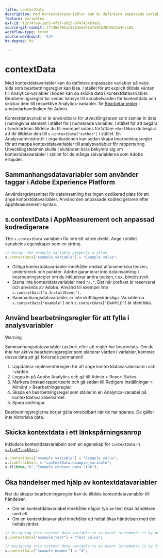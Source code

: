 ```yaml
---
title: contextData
description: Med kontextdatavariabler kan du definiera anpassade variabler på varje sida som bearbetningsregler kan läsa.
feature: Variables
exl-id: f2c747a9-1a03-4f9f-8025-9f4745403a81
source-git-commit: 3f4d8df911c076a5ea41e7295038c0625a4d7c85
workflow-type: tm+mt
source-wordcount: '434'
ht-degree: 0%

---
```


# contextData

Med kontextdatavariabler kan du definiera anpassade variabler på varje sida som bearbetningsregler kan läsa. I stället för att explicit tilldela värden till Analytics-variabler i koden kan du skicka data i kontextdatavariabler. Bearbetningsregler tar sedan hänsyn till variabelvärden för kontextdata och skickar dem till respektive Analytics-variabler. Se [Bearbetar regler](/help/admin/admin/c-processing-rules/c-processing-rules-configuration/t-processing-rules.md) i användarhandboken för Admin.

Kontextdatavariabler är användbara för utvecklingsteam som samlar in data i namngivna element i stället för i numrerade variabler. I stället för att begära utvecklarteam tilldelar du till exempel sidans författare `eVar10`kan du begära att de tilldelar den till `s.contextData["author"]` i stället. En Analysadministratör i organisationen kan sedan skapa bearbetningsregler för att mappa kontextdatavariabler till analysvariabler för rapportering. Utvecklingsteamen skulle i slutänden bara bekymra sig om kontextdatavariabler i stället för de många sidvariablerna som Adobe erbjuder.

## Sammanhangsdatavariabler som använder taggar i Adobe Experience Platform

Användargränssnittet för datainsamling har ingen dedikerad plats för att ange kontextdatavariabler. Använd den anpassade kodredigeraren efter AppMeasurement-syntax.

## s.contextData i AppMeasurement och anpassad kodredigerare

The `s.contextData` variabeln får inte ett värde direkt. Ange i stället variabelns egenskaper som en sträng.

```js
// Assign the example_variable property a value
s.contextData["example_variable"] = "Example value";
```

* Giltiga kontextdatavariabler innehåller endast alfanumeriska tecken, understreck och punkter. Adobe garanterar inte datainsamling i bearbetningsregler om du inkluderar andra tecken, t.ex. bindestreck.
* Starta inte kontextdatavariabler med `"a."`. Det här prefixet är reserverat och används av Adobe. Använd till exempel inte `s.contextData["a.InstallEvent"]`.
* Sammanhangsdatavariabler är inte skiftlägeskänsliga. Variablerna `s.contextData["example"]` och `s.contextData["EXAMPLE"]` är identiska.

## Använd bearbetningsregler för att fylla i analysvariabler

>[!WARNING]
>
>Sammanhangsdatavariabler tas bort efter att regler har bearbetats. Om du inte har aktiva bearbetningsregler som placerar värden i variabler, kommer dessa data att gå förlorade permanent!

1. Uppdatera implementeringen för att ange kontextdatavariabelnamn och -värden.
2. Logga in på Adobe Analytics och gå till Admin > Report Suites.
3. Markera önskad rapportserie och gå sedan till Redigera inställningar > Allmänt > Bearbetningsregler.
4. Skapa en bearbetningsregel som ställer in en Analytics-variabel på kontextdatavariabelvärdet.
5. Spara ändringar.

Bearbetningsreglerna börjar gälla omedelbart när de har sparats. De gäller inte historiska data.

## Skicka kontextdata i ett länkspårningsanrop

Inkludera kontextdatavariabeln som en egenskap för `contextData` in [`s.linkTrackVars`](../config-vars/linktrackvars.md):

```js
s.contextData["example_variable"] = "Example value";
s.linkTrackVars = "contextData.example_variable";
s.tl(true,"o","Example context data link");
```

## Öka händelser med hjälp av kontextdatavariabler

När du skapar bearbetningsregler kan du tilldela kontextdatavariabler till händelser.

* Om en kontextdatavariabel innehåller någon typ av text ökas händelsen med ett.
* Om en kontextdatavariabel innehåller ett heltal ökas händelsen med det heltalsvärdet.

```js
// Assigning this context data variable to an event increments it by one
s.contextData["example_text"] = "Text value";

// Assigning this context data variable to an event increments it by four
s.contextData["example_number"] = "4";
```
